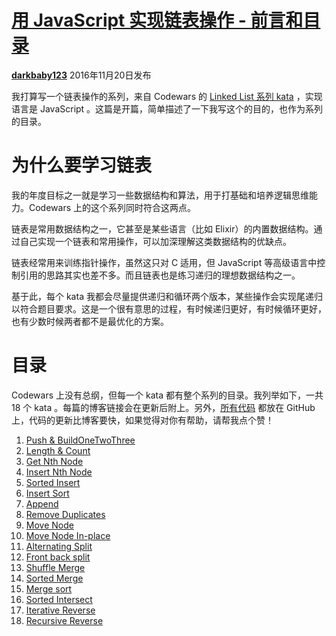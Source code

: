 # [用 JavaScript 实现链表操作 - 前言和目录][0]

[**darkbaby123**][4] 2016年11月20日发布 


我打算写一个链表操作的系列，来自 Codewars 的 [Linked List 系列 kata][5] ，实现语言是 JavaScript 。这篇是开篇，简单描述了一下我写这个的目的，也作为系列的目录。

# 为什么要学习链表

我的年度目标之一就是学习一些数据结构和算法，用于打基础和培养逻辑思维能力。Codewars 上的这个系列同时符合这两点。

链表是常用数据结构之一，它甚至是某些语言（比如 Elixir）的内置数据结构。通过自己实现一个链表和常用操作，可以加深理解这类数据结构的优缺点。

链表经常用来训练指针操作，虽然这只对 C 适用，但 JavaScript 等高级语言中控制引用的思路其实也差不多。而且链表也是练习递归的理想数据结构之一。

基于此，每个 kata 我都会尽量提供递归和循环两个版本，某些操作会实现尾递归以符合题目要求。这是一个很有意思的过程，有时候递归更好，有时候循环更好，也有少数时候两者都不是最优化的方案。

# 目录

Codewars 上没有总纲，但每一个 kata 都有整个系列的目录。我列举如下，一共 18 个 kata 。每篇的博客链接会在更新后附上。另外，[所有代码][6] 都放在 GitHub 上，代码的更新比博客要快，如果觉得对你有帮助，请帮我点个赞！

1. [Push & BuildOneTwoThree][7]
1. [Length & Count][8]
1. [Get Nth Node][9]
1. [Insert Nth Node][10]
1. [Sorted Insert][11]
1. [Insert Sort][12]
1. [Append][13]
1. [Remove Duplicates][14]
1. [Move Node][15]
1. [Move Node In-place][16]
1. [Alternating Split][17]
1. [Front back split][18]
1. [Shuffle Merge][19]
1. [Sorted Merge][20]
1. [Merge sort][21]
1. [Sorted Intersect][22]
1. [Iterative Reverse][23]
1. [Recursive Reverse][24]

[0]: /a/1190000007543189
[1]: /t/javascript/blogs
[2]: /t/%E9%93%BE%E8%A1%A8/blogs
[3]: /t/%E7%AE%97%E6%B3%95/blogs
[4]: /u/darkbaby123
[5]: https://www.codewars.com/kata/linked-lists-push-and-buildonetwothree
[6]: https://github.com/darkbaby123/algorithm-linked-list
[7]: https://segmentfault.com/a/1190000007625419
[8]: https://segmentfault.com/a/1190000007689904
[9]: https://segmentfault.com/a/1190000007737715
[10]: https://segmentfault.com/a/1190000007800288
[11]: https://segmentfault.com/a/1190000007912308
[12]: https://segmentfault.com/a/1190000007977789
[13]: https://segmentfault.com/a/1190000008047926
[14]: https://segmentfault.com/a/1190000008049580
[15]: https://segmentfault.com/a/1190000008051315
[16]: https://segmentfault.com/a/1190000008085135
[17]: https://segmentfault.com/a/1190000008239747
[18]: https://segmentfault.com/a/1190000008243727
[19]: https://segmentfault.com/a/1190000008396683
[20]: https://segmentfault.com/a/1190000008397427
[21]: https://segmentfault.com/a/1190000008398162
[22]: https://segmentfault.com/a/1190000008416965
[23]: https://segmentfault.com/a/1190000008476661
[24]: https://segmentfault.com/a/1190000008485170
